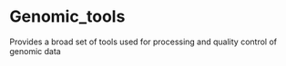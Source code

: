 Genomic_tools
=============

Provides a  broad set of tools used for processing and quality control of genomic data